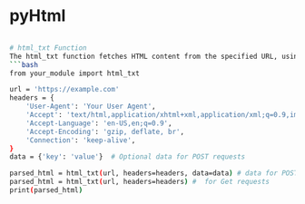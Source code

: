 # pyHtml
```bash

# html_txt Function
The html_txt function fetches HTML content from the specified URL, using optional headers and data for the request.
```bash
from your_module import html_txt

url = 'https://example.com'
headers = {
    'User-Agent': 'Your User Agent',
    'Accept': 'text/html,application/xhtml+xml,application/xml;q=0.9,image/webp,image/apng,*/*;q=0.8',
    'Accept-Language': 'en-US,en;q=0.9',
    'Accept-Encoding': 'gzip, deflate, br',
    'Connection': 'keep-alive',
}
data = {'key': 'value'}  # Optional data for POST requests

parsed_html = html_txt(url, headers=headers, data=data) # data for POST requests 
parsed_html = html_txt(url, headers=headers) #  for Get requests 
print(parsed_html)

